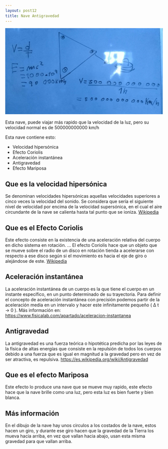 ```yaml
---
layout: post12
title: Nave Antigravedad
---
```


<img src="../img/20201107_175828.jpg">

Esta nave, puede viajar más rapido que la velocidad de la luz, pero su velocidad normal es de 500000000000 km/h

Esta nave contiene esto:

* Velocidad hipersónica
* Efecto Coriolis
* Aceleración instantánea
* Antigravedad
* Efecto Mariposa

## Que es la velocidad hipersónica

Se denominan velocidades hipersónicas aquellas velocidades superiores a cinco veces la velocidad del sonido.​ Se considera que sería el siguiente nivel de velocidad por encima de la velocidad supersónica, en el cual el aire circundante de la nave se calienta hasta tal punto que se ioniza. <a href="https://es.wikipedia.org/wiki/Velocidad_hipersónica">Wikipedia</a>

## Que es el Efecto Coriolis

Este efecto consiste en la existencia de una aceleración relativa del cuerpo en dicho sistema en rotación. ... El efecto Coriolis hace que un objeto que se mueve sobre el radio de un disco en rotación tienda a acelerarse con respecto a ese disco según si el movimiento es hacia el eje de giro o alejándose de este. <a href="https://es.wikipedia.org/wiki/Efecto_Coriolis">Wikipedia</a>

## Aceleración instantánea

La aceleración instantánea de un cuerpo es la que tiene el cuerpo en un instante específico, en un punto determinado de su trayectoria. Para definir el concepto de aceleración instantánea con precisión podemos partir de la aceleración media en un intervalo y hacer este infinitamente pequeño ( ∆ t → 0 ). Más información en: <a href="https://www.fisicalab.com/apartado/aceleracion-instantanea">https://www.fisicalab.com/apartado/aceleracion-instantanea</a> 

## Antigravedad

La antigravedad es una fuerza teórica o hipotética predicha por las leyes de la física de altas energías que consiste en la repulsión de todos los cuerpos debido a una fuerza que es igual en magnitud a la gravedad pero en vez de ser atractiva, es repulsiva. <a href="https://es.wikipedia.org/wiki/Antigravedad">https://es.wikipedia.org/wiki/Antigravedad</a>

## Que es el efecto Mariposa

Este efecto lo produce una nave que se mueve muy rapido, este efecto hace que la nave brille como una luz, pero esta luz es bien fuerte y bien blanca.

## Más información

En el dibujo de la nave hay unos circulos a los costados de la nave, estos hacen un giro, y durante ese giro hacen que la gravedad de la Tierra los mueva hacia arriba, en vez que vallan hacia abajo, usan esta misma gravedad para que vallan arriba.
